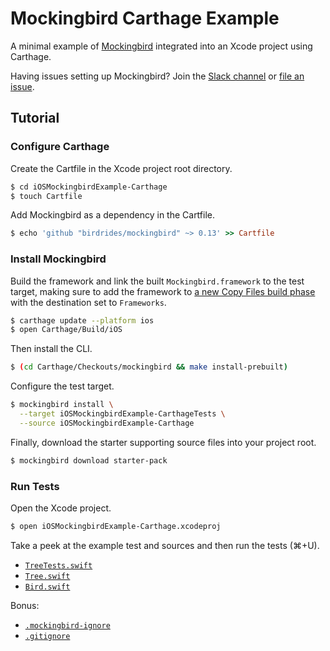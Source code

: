 # Mockingbird Carthage Example

A minimal example of [Mockingbird](https://github.com/birdrides/mockingbird) integrated into an Xcode project using
Carthage.

Having issues setting up Mockingbird? Join the [Slack channel](https://slofile.com/slack/birdopensource) or
[file an issue](https://github.com/birdrides/mockingbird/issues/new/choose).

## Tutorial

### Configure Carthage

Create the Cartfile in the Xcode project root directory.

```bash
$ cd iOSMockingbirdExample-Carthage
$ touch Cartfile
```

Add Mockingbird as a dependency in the Cartfile.

```ruby
$ echo 'github "birdrides/mockingbird" ~> 0.13' >> Cartfile
```

### Install Mockingbird

Build the framework and link the built `Mockingbird.framework` to the test target, making sure to add the
framework to
[a new Copy Files build phase](https://github.com/birdrides/mockingbird/wiki/Linking-Test-Targets) with the
destination set to `Frameworks`.

```bash
$ carthage update --platform ios
$ open Carthage/Build/iOS
```

Then install the CLI.

```bash
$ (cd Carthage/Checkouts/mockingbird && make install-prebuilt)
```

Configure the test target.

```bash
$ mockingbird install \
  --target iOSMockingbirdExample-CarthageTests \
  --source iOSMockingbirdExample-Carthage
```

Finally, download the starter supporting source files into your project root.

```bash
$ mockingbird download starter-pack
```

### Run Tests

Open the Xcode project.

```bash
$ open iOSMockingbirdExample-Carthage.xcodeproj
```

Take a peek at the example test and sources and then run the tests (⌘+U).

- [`TreeTests.swift`](iOSMockingbirdExample-CarthageTests/TreeTests.swift)
- [`Tree.swift`](iOSMockingbirdExample-Carthage/Tree.swift)
- [`Bird.swift`](iOSMockingbirdExample-Carthage/Bird.swift)

Bonus: 
- [`.mockingbird-ignore`](iOSMockingbirdExample-Carthage/.mockingbird-ignore)
- [`.gitignore`](.gitignore)
